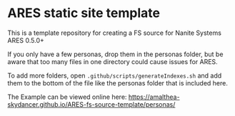 # ARES static site template

This is a template repository for creating a FS source for Nanite Systems ARES 0.5.0+

If you only have a few personas, drop them in the personas folder, but be aware that too many files in one directory could cause issues for ARES.

To add more folders, open `.github/scripts/generateIndexes.sh` and add them to the bottom of the file like the personas folder that is included here.

The Example can be viewed online here: https://amalthea-skydancer.github.io/ARES-fs-source-template/personas/
